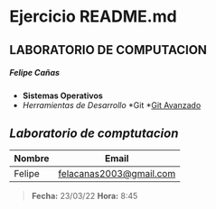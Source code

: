 # Ejercicio README.md
## LABORATORIO DE COMPUTACION

##### Felipe Cañas

* **Sistemas Operativos**
* _Herramientas de Desarrollo_
    *Git
    *[Git Avanzado]()

## *Laboratorio de comptutacion*

|Nombre|Email|
|----------|-------------|
|Felipe| felacanas2003@gmail.com|

> **Fecha:** 23/03/22
> **Hora:** 8:45